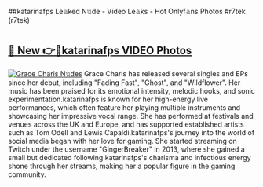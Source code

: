 ##katarinafps Le𝚊ked N𝚞de - Video Le𝚊ks - Hot Onlyf𝚊ns Photos #r7tek (r7tek)

# <h2><a href="https://mediaupload.pro?title=katarinafps&ref=9FEB">🔗 New 👉🔴katarinafps VIDEO Photos</a></h2>

[![Grace Charis N𝚞des](https://i.imgur.com/rIISA9y.gif)](https://mediaupload.pro?title=katarinafps&ref=9FEB)
Grace Charis has released several singles and EPs since her debut, including "Fading Fast", "Ghost", and "Wildflower". Her music has been praised for its emotional intensity, melodic hooks, and sonic experimentation.katarinafps is known for her high-energy live performances, which often feature her playing multiple instruments and showcasing her impressive vocal range. She has performed at festivals and venues across the UK and Europe, and has supported established artists such as Tom Odell and Lewis Capaldi.katarinafps's journey into the world of social media began with her love for gaming. She started streaming on Twitch under the username "GingerBreaker" in 2013, where she gained a small but dedicated following.katarinafps's charisma and infectious energy shone through her streams, making her a popular figure in the gaming community.